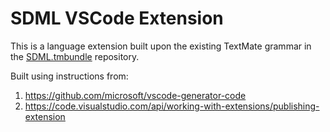 # SDML VSCode Extension

This is a language extension built upon the existing TextMate grammar in the [SDML.tmbundle](https://github.com/sdm-lang/SDML.tmbundle) repository.

Built using instructions from:

1. https://github.com/microsoft/vscode-generator-code
2. https://code.visualstudio.com/api/working-with-extensions/publishing-extension

